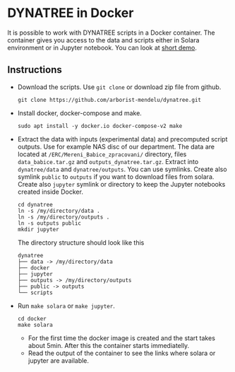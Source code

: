 # DYNATREE in Docker

It is possible to work with DYNATREE scripts in a Docker container. The container gives you access to the data and scripts either in Solara environment or in Jupyter notebook.
You can look at [short demo](https://youtu.be/Li-lFeIvkjs).

## Instructions

* Download the scripts. Use `git clone` or download zip file from github.
  ```
  git clone https://github.com/arborist-mendelu/dynatree.git
  ```
* Install docker, docker-compose and make.
  ```
  sudo apt install -y docker.io docker-compose-v2 make
  ```
* Extract the data with inputs (experimental data) and precomputed script outputs. Use for example NAS disc of our department. The data are located
  at `/ERC/Mereni_Babice_zpracovani/` directory, files 
  `data_babice.tar.gz` and `outputs_dynatree.tar.gz`. Extract into `dynatree/data` and `dynatree/outputs`.
  You can use symlinks. Create also symlink `public` to `outputs` if you want to download files from solara. 
  Create also `jupyter` symlink or directory to keep the Jupyter notebooks created inside Docker.
  ```
  cd dynatree
  ln -s /my/directory/data .
  ln -s /my/directory/outputs .
  ln -s outputs public
  mkdir jupyter
  ```
  The directory structure should look like this
  ```
  dynatree
  ├── data -> /my/directory/data
  ├── docker
  ├── jupyter
  ├── outputs -> /my/directory/outputs
  ├── public -> outputs
  └── scripts
  ```
* Run `make solara` or `make jupyter`. 
  ```
  cd docker
  make solara
  ```
  * For the first time the docker image is created and the start takes about 5min. After this the container starts immediatelly. 
  * Read the output of the container to see the links where solara or jupyter are available. 
